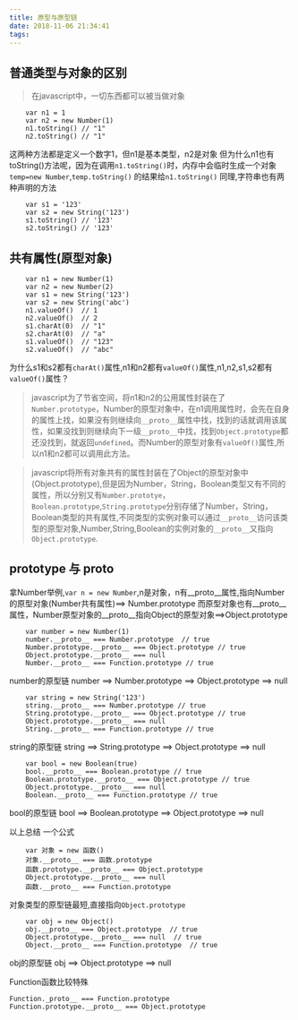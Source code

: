 ```yaml
---
title: 原型与原型链
date: 2018-11-06 21:34:41
tags:
---
```


## 普通类型与对象的区别
> 在javascript中，一切东西都可以被当做对象

        var n1 = 1
        var n2 = new Number(1)
        n1.toString() // "1"
        n2.toString() // "1"

这两种方法都是定义一个数字1，但n1是基本类型，n2是对象
但为什么n1也有toString()方法呢，因为在调用`n1.toString()`时，内存中会临时生成一个对象`temp=new Number`,`temp.toString()` 的结果给`n1.toString()`
同理,字符串也有两种声明的方法

        var s1 = '123'
        var s2 = new String('123')
        s1.toString() // '123'
        s2.toString() // '123'

## 共有属性(原型对象)

        var n1 = new Number(1)
        var n2 = new Number(2)
        var s1 = new String('123')
        var s2 = new String('abc')
        n1.valueOf()  // 1
        n2.valueOf()  // 2
        s1.charAt(0)  // "1"
        s2.charAt(0)  // "a"
        s1.valueOf()  // "123"
        s2.valueOf()  // "abc"

为什么s1和s2都有`charAt()`属性,n1和n2都有`valueOf()`属性,n1,n2,s1,s2都有`valueOf()`属性？

> javascript为了节省空间，将n1和n2的公用属性封装在了`Number.prototype`，Number的原型对象中，在n1调用属性时，会先在自身的属性上找，如果没有则继续向`__proto__`属性中找，找到的话就调用该属性，如果没找到则继续向下一级`__proto__`中找，找到`Object.prototype`都还没找到，就返回`undefined`。而Number的原型对象有`valueOf()`属性,所以n1和n2都可以调用此方法。

> javascript将所有对象共有的属性封装在了Object的原型对象中(Object.prototype),但是因为Number，String，Boolean类型又有不同的属性，所以分别又有`Number.prototye`，`Boolean.prototype`,`String.prototype`分别存储了Number，String，Boolean类型的共有属性,不同类型的实例对象可以通过`__proto__`访问该类型的原型对象,Number,String,Boolean的实例对象的`__proto__`又指向`Object.prototype`.

## prototype 与 __proto__
拿Number举例,`var n = new Number`,n是对象，n有__proto__属性,指向Number的原型对象(Number共有属性)==> Number.prototype
而原型对象也有__proto__属性，Number原型对象的__proto__指向Object的原型对象==>Object.prototype

        var number = new Number(1)
        number.__proto__ === Number.prototype  // true
        Number.prototype.__proto__ === Object.prototype // true
        Object.prototype.__proto__ === null
        Number.__proto__ === Function.prototype // true

number的原型链
number ==> Number.prototype ==> Object.prototype ==> null


        var string = new String('123')
        string.__proto__ === Number.prototype // true
        String.prototype.__proto__ === Object.prototype // true
        Object.prototype.__proto__ === null
        String.__proto__ === Function.prototype // true

string的原型链
string ==> String.prototype ==> Object.prototype ==> null

        var bool = new Boolean(true)
        bool.__proto__ === Boolean.prototype // true
        Boolean.prototype.__proto__ === Object.prototype // true
        Object.prototype.__proto__ === null
        Boolean.__proto__ === Function.prototype // true

bool的原型链
bool ==> Boolean.prototype ==> Object.prototype ==> null

以上总结 一个公式

        var 对象 = new 函数()
        对象.__proto__ === 函数.prototype
        函数.prototype.__proto__ === Object.prototype
        Object.prototype.__proto__ === null
        函数.__proto__ === Function.prototype


对象类型的原型链最短,直接指向`Object.prototype`

        var obj = new Object()
        obj.__proto__ === Object.prototype  // true
        Object.prototype.__proto__ === null  // true
        Object.__proto__ === Function.prototype  // true

obj的原型链
obj ==> Object.prototype ==> null

Function函数比较特殊

    Function._proto__ === Function.prototype
    Function.prototype.__proto__ === Object.prototype



